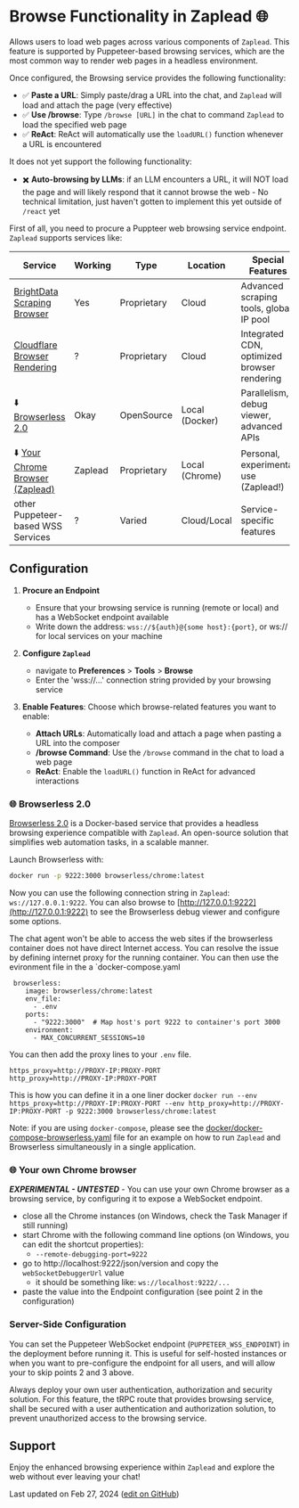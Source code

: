 # Browse Functionality in Zaplead 🌐

Allows users to load web pages across various components of `Zaplead`. This feature is supported by Puppeteer-based
browsing services, which are the most common way to render web pages in a headless environment.

Once configured, the Browsing service provides the following functionality:

- ✅ **Paste a URL**: Simply paste/drag a URL into the chat, and `Zaplead` will load and attach the page (very effective)
- ✅ **Use /browse**: Type `/browse [URL]` in the chat to command `Zaplead` to load the specified web page
- ✅ **ReAct**: ReAct will automatically use the `loadURL()` function whenever a URL is encountered

It does not yet support the following functionality:

- ✖️ **Auto-browsing by LLMs**: if an LLM encounters a URL, it will NOT load the page and will likely respond
  that it cannot browse the web - No technical limitation, just haven't gotten to implement this yet outside of `/react` yet

First of all, you need to procure a Puppteer web browsing service endpoint. `Zaplead` supports services like:

| Service                                                                              | Working | Type        | Location       | Special Features                            |
|--------------------------------------------------------------------------------------|---------|-------------|----------------|---------------------------------------------|
| [BrightData Scraping Browser](https://brightdata.com/products/scraping-browser)      | Yes     | Proprietary | Cloud          | Advanced scraping tools, global IP pool     |
| [Cloudflare Browser Rendering](https://developers.cloudflare.com/browser-rendering/) | ?       | Proprietary | Cloud          | Integrated CDN, optimized browser rendering |
| ⬇️ [Browserless 2.0](#-browserless-20)                                               | Okay    | OpenSource  | Local (Docker) | Parallelism, debug viewer, advanced APIs    |
| ⬇️ [Your Chrome Browser (Zaplead)](#-your-own-chrome-browser)                          | Zaplead   | Proprietary | Local (Chrome) | Personal, experimental use (Zaplead!)         |
| other Puppeteer-based WSS Services                                                   | ?       | Varied      | Cloud/Local    | Service-specific features                   |

## Configuration

1. **Procure an Endpoint**
   - Ensure that your browsing service is running (remote or local) and has a WebSocket endpoint available
   - Write down the address: `wss://${auth}@{some host}:{port}`, or ws:// for local services on your machine

2. **Configure `Zaplead`**
   - navigate to **Preferences** > **Tools** > **Browse**
   - Enter the 'wss://...' connection string provided by your browsing service

3. **Enable Features**: Choose which browse-related features you want to enable:
   - **Attach URLs**: Automatically load and attach a page when pasting a URL into the composer
   - **/browse Command**: Use the `/browse` command in the chat to load a web page
   - **ReAct**: Enable the `loadURL()` function in ReAct for advanced interactions

### 🌐 Browserless 2.0

[Browserless 2.0](https://github.com/browserless/browserless) is a Docker-based service that provides a headless
browsing experience compatible with `Zaplead`. An open-source solution that simplifies web automation tasks,
in a scalable manner.

Launch Browserless with:

```bash
docker run -p 9222:3000 browserless/chrome:latest
```

Now you can use the following connection string in `Zaplead`: `ws://127.0.0.1:9222`.
You can also browse to [http://127.0.0.1:9222](http://127.0.0.1:9222) to see the Browserless debug viewer
and configure some options.

The chat agent won't be able to access the web sites if the browserless container does not have direct Internet access. You can resolve the issue by defining internet proxy for the running container. You can then use the evironment file in the a `docker-compose.yaml

```
 browserless:
    image: browserless/chrome:latest
    env_file:
      - .env
    ports:
      - "9222:3000"  # Map host's port 9222 to container's port 3000
    environment:
      - MAX_CONCURRENT_SESSIONS=10
```

You can then add the proxy lines to your `.env` file.

```
https_proxy=http://PROXY-IP:PROXY-PORT
http_proxy=http://PROXY-IP:PROXY-PORT
```

This is how you can define it in a one liner docker
`docker run --env https_proxy=http://PROXY-IP:PROXY-PORT --env http_proxy=http://PROXY-IP:PROXY-PORT -p 9222:3000 browserless/chrome:latest `

Note: if you are using `docker-compose`, please see the
[docker/docker-compose-browserless.yaml](docker/docker-compose-browserless.yaml) file for an example
on how to run `Zaplead` and Browserless simultaneously in a single application.


### 🌐 Your own Chrome browser

***EXPERIMENTAL - UNTESTED*** - You can use your own Chrome browser as a browsing service, by configuring it to expose
a WebSocket endpoint.

- close all the Chrome instances (on Windows, check the Task Manager if still running)
- start Chrome with the following command line options (on Windows, you can edit the shortcut properties):
  - `--remote-debugging-port=9222`
- go to http://localhost:9222/json/version and copy the `webSocketDebuggerUrl` value
  - it should be something like: `ws://localhost:9222/...`
- paste the value into the Endpoint configuration (see point 2 in the configuration)

### Server-Side Configuration

You can set the Puppeteer WebSocket endpoint (`PUPPETEER_WSS_ENDPOINT`) in the deployment before running it.
This is useful for self-hosted instances or when you want to pre-configure the endpoint for all users, and will
allow your to skip points 2 and 3 above.

Always deploy your own user authentication, authorization and security solution. For this feature, the tRPC
route that provides browsing service, shall be secured with a user authentication and authorization solution,
to prevent unauthorized access to the browsing service.

## Support

<!-- If you encounter any issues or have questions about configuring the browse functionality, join our community on Discord for support and discussions.

[![Official Discord](https://discordapp.com/api/guilds/1098796266906980422/widget.png?style=banner2)](https://discord.gg/MkH4qj2Jp9)

--- -->

Enjoy the enhanced browsing experience within `Zaplead` and explore the web without ever leaving your chat!

Last updated on Feb 27, 2024 ([edit on GitHub](https://github.com/alphabaseOfficial/Zaplead/edit/main/docs/config-feature-browse.md))
